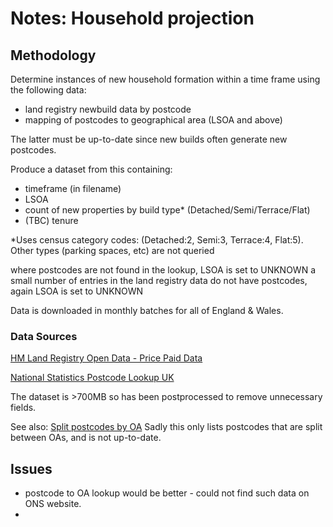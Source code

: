 # Notes: Household projection

## Methodology

Determine instances of new household formation within a time frame using the following data:
- land registry newbuild data by postcode
- mapping of postcodes to geographical area (LSOA and above)

The latter must be up-to-date since new builds often generate new postcodes.

Produce a dataset from this containing:
- timeframe (in filename)
- LSOA
- count of new properties by build type* (Detached/Semi/Terrace/Flat)
- (TBC) tenure

*Uses census category codes: (Detached:2, Semi:3, Terrace:4, Flat:5). Other types (parking spaces, etc) are not queried

where postcodes are not found in the lookup, LSOA is set to UNKNOWN
a small number of entries in the land registry data do not have postcodes, again LSOA is set to UNKNOWN

Data is downloaded in monthly batches for all of England & Wales.

### Data Sources

[HM Land Registry Open Data - Price Paid Data](http://landregistry.data.gov.uk/app/ppd/)

[National Statistics Postcode Lookup UK](https://data.gov.uk/dataset/national-statistics-postcode-lookup-uk)

The dataset is >700MB so has been postprocessed to remove unnecessary fields.

See also:
[Split postcodes by OA](https://www.nomisweb.co.uk/census/2011/postcode_headcounts_and_household_estimates)
Sadly this only lists postcodes that are split between OAs, and is not up-to-date.

## Issues

- postcode to OA lookup would be better - could not find such data on ONS website.
- 